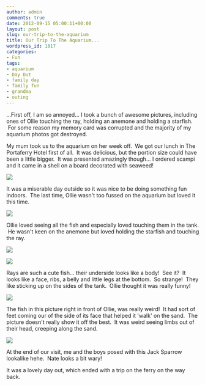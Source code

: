 ```yaml
---
author: admin
comments: true
date: 2012-09-15 05:00:11+00:00
layout: post
slug: our-trip-to-the-aquarium
title: Our Trip To The Aquarium...
wordpress_id: 1817
categories:
- Fun
tags:
- aquarium
- Day Out
- family day
- family fun
- grandma
- outing
---
```


...First off, I am so annoyed... I took a bunch of awesome pictures, including ones of Ollie touching the ray, holding an anemone and holding a starfish.  For some reason my memory card was corrupted and the majority of my aquarium photos got destroyed.

My mum took us to the aquarium on her week off.  We got our lunch in The Portaferry Hotel first of all.  It was delicious, but the portion size could have been a little bigger.  It was presented amazingly though... I ordered scampi and it came in a shell on a board decorated with seaweed!

[![](http://www.outmumbered.com/wp-content/uploads/2012/09/DSC_8717-1024x682.jpg)](http://www.outmumbered.com/wp-content/uploads/2012/09/DSC_8717.jpg)

It was a miserable day outside so it was nice to be doing something fun indoors.  The last time, Ollie wasn't too fussed on the aquarium but loved it this time.

[![](http://www.outmumbered.com/wp-content/uploads/2012/09/DSC_8720-1024x682.jpg)](http://www.outmumbered.com/wp-content/uploads/2012/09/DSC_8720.jpg)

Ollie loved seeing all the fish and especially loved touching them in the tank.  He wasn't keen on the anemone but loved holding the starfish and touching the ray.

[![](http://www.outmumbered.com/wp-content/uploads/2012/09/file45-1024x682.jpg)](http://www.outmumbered.com/wp-content/uploads/2012/09/file45.jpg)

[![](http://www.outmumbered.com/wp-content/uploads/2012/09/DSC_8760-1024x682.jpg)](http://www.outmumbered.com/wp-content/uploads/2012/09/DSC_8760.jpg)

Rays are such a cute fish... their underside looks like a body!  See it?  It looks like a face, ribs, a belly and little legs at the bottom.  So strange!  They like sticking up on the sides of the tank.  Ollie thought it was really funny!

[![](http://www.outmumbered.com/wp-content/uploads/2012/09/DSC_8734-1024x682.jpg)](http://www.outmumbered.com/wp-content/uploads/2012/09/DSC_8734.jpg)

The fish in this picture right in front of Ollie, was really weird!  It had sort of feet coming our of the side of its face that helped it 'walk' on the sand.  The picture doesn't really show it off the best.  It was weird seeing limbs out of their head, creeping along the sand.

[![](http://www.outmumbered.com/wp-content/uploads/2012/09/file521-1024x682.jpg)](http://www.outmumbered.com/wp-content/uploads/2012/09/file521.jpg)

At the end of our visit, me and the boys posed with this Jack Sparrow lookalike hehe.  Nate looks a bit wary!

It was a lovely day out, which ended with a trip on the ferry on the way back.
